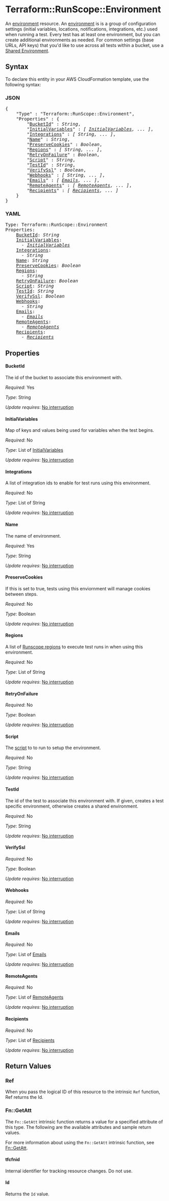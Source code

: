 # Terraform::RunScope::Environment

An [environment](https://www.runscope.com/docs/api/environments) resource.
An [environment](https://www.runscope.com/docs/api-testing/environments)
is is a group of configuration settings (initial variables, locations,
notifications, integrations, etc.) used when running a test.
Every test has at least one environment, but you can create additional
environments as needed. For common settings (base URLs, API keys)
that you'd like to use across all tests within a bucket,
use a [Shared Environment](https://www.runscope.com/docs/api-testing/environments#shared).

## Syntax

To declare this entity in your AWS CloudFormation template, use the following syntax:

### JSON

<pre>
{
    "Type" : "Terraform::RunScope::Environment",
    "Properties" : {
        "<a href="#bucketid" title="BucketId">BucketId</a>" : <i>String</i>,
        "<a href="#initialvariables" title="InitialVariables">InitialVariables</a>" : <i>[ <a href="initialvariables.md">InitialVariables</a>, ... ]</i>,
        "<a href="#integrations" title="Integrations">Integrations</a>" : <i>[ String, ... ]</i>,
        "<a href="#name" title="Name">Name</a>" : <i>String</i>,
        "<a href="#preservecookies" title="PreserveCookies">PreserveCookies</a>" : <i>Boolean</i>,
        "<a href="#regions" title="Regions">Regions</a>" : <i>[ String, ... ]</i>,
        "<a href="#retryonfailure" title="RetryOnFailure">RetryOnFailure</a>" : <i>Boolean</i>,
        "<a href="#script" title="Script">Script</a>" : <i>String</i>,
        "<a href="#testid" title="TestId">TestId</a>" : <i>String</i>,
        "<a href="#verifyssl" title="VerifySsl">VerifySsl</a>" : <i>Boolean</i>,
        "<a href="#webhooks" title="Webhooks">Webhooks</a>" : <i>[ String, ... ]</i>,
        "<a href="#emails" title="Emails">Emails</a>" : <i>[ <a href="emails.md">Emails</a>, ... ]</i>,
        "<a href="#remoteagents" title="RemoteAgents">RemoteAgents</a>" : <i>[ <a href="remoteagents.md">RemoteAgents</a>, ... ]</i>,
        "<a href="#recipients" title="Recipients">Recipients</a>" : <i>[ <a href="recipients.md">Recipients</a>, ... ]</i>
    }
}
</pre>

### YAML

<pre>
Type: Terraform::RunScope::Environment
Properties:
    <a href="#bucketid" title="BucketId">BucketId</a>: <i>String</i>
    <a href="#initialvariables" title="InitialVariables">InitialVariables</a>: <i>
      - <a href="initialvariables.md">InitialVariables</a></i>
    <a href="#integrations" title="Integrations">Integrations</a>: <i>
      - String</i>
    <a href="#name" title="Name">Name</a>: <i>String</i>
    <a href="#preservecookies" title="PreserveCookies">PreserveCookies</a>: <i>Boolean</i>
    <a href="#regions" title="Regions">Regions</a>: <i>
      - String</i>
    <a href="#retryonfailure" title="RetryOnFailure">RetryOnFailure</a>: <i>Boolean</i>
    <a href="#script" title="Script">Script</a>: <i>String</i>
    <a href="#testid" title="TestId">TestId</a>: <i>String</i>
    <a href="#verifyssl" title="VerifySsl">VerifySsl</a>: <i>Boolean</i>
    <a href="#webhooks" title="Webhooks">Webhooks</a>: <i>
      - String</i>
    <a href="#emails" title="Emails">Emails</a>: <i>
      - <a href="emails.md">Emails</a></i>
    <a href="#remoteagents" title="RemoteAgents">RemoteAgents</a>: <i>
      - <a href="remoteagents.md">RemoteAgents</a></i>
    <a href="#recipients" title="Recipients">Recipients</a>: <i>
      - <a href="recipients.md">Recipients</a></i>
</pre>

## Properties

#### BucketId

The id of the bucket to associate this environment with.

_Required_: Yes

_Type_: String

_Update requires_: [No interruption](https://docs.aws.amazon.com/AWSCloudFormation/latest/UserGuide/using-cfn-updating-stacks-update-behaviors.html#update-no-interrupt)

#### InitialVariables

Map of keys and values being used for variables when the test begins.

_Required_: No

_Type_: List of <a href="initialvariables.md">InitialVariables</a>

_Update requires_: [No interruption](https://docs.aws.amazon.com/AWSCloudFormation/latest/UserGuide/using-cfn-updating-stacks-update-behaviors.html#update-no-interrupt)

#### Integrations

A list of integration ids to enable for test runs using this environment.

_Required_: No

_Type_: List of String

_Update requires_: [No interruption](https://docs.aws.amazon.com/AWSCloudFormation/latest/UserGuide/using-cfn-updating-stacks-update-behaviors.html#update-no-interrupt)

#### Name

The name of environment.

_Required_: Yes

_Type_: String

_Update requires_: [No interruption](https://docs.aws.amazon.com/AWSCloudFormation/latest/UserGuide/using-cfn-updating-stacks-update-behaviors.html#update-no-interrupt)

#### PreserveCookies

If this is set to true, tests using this enviornment will manage cookies between steps.

_Required_: No

_Type_: Boolean

_Update requires_: [No interruption](https://docs.aws.amazon.com/AWSCloudFormation/latest/UserGuide/using-cfn-updating-stacks-update-behaviors.html#update-no-interrupt)

#### Regions

A list of [Runscope regions](https://www.runscope.com/docs/regions) to execute test runs in when using this environment.

_Required_: No

_Type_: List of String

_Update requires_: [No interruption](https://docs.aws.amazon.com/AWSCloudFormation/latest/UserGuide/using-cfn-updating-stacks-update-behaviors.html#update-no-interrupt)

#### RetryOnFailure

_Required_: No

_Type_: Boolean

_Update requires_: [No interruption](https://docs.aws.amazon.com/AWSCloudFormation/latest/UserGuide/using-cfn-updating-stacks-update-behaviors.html#update-no-interrupt)

#### Script

The [script](https://www.runscope.com/docs/api-testing/scripts#initial-script)
to to run to setup the environment.

_Required_: No

_Type_: String

_Update requires_: [No interruption](https://docs.aws.amazon.com/AWSCloudFormation/latest/UserGuide/using-cfn-updating-stacks-update-behaviors.html#update-no-interrupt)

#### TestId

The id of the test to associate this environment with.
If given, creates a test specific environment, otherwise creates a shared environment.

_Required_: No

_Type_: String

_Update requires_: [No interruption](https://docs.aws.amazon.com/AWSCloudFormation/latest/UserGuide/using-cfn-updating-stacks-update-behaviors.html#update-no-interrupt)

#### VerifySsl

_Required_: No

_Type_: Boolean

_Update requires_: [No interruption](https://docs.aws.amazon.com/AWSCloudFormation/latest/UserGuide/using-cfn-updating-stacks-update-behaviors.html#update-no-interrupt)

#### Webhooks

_Required_: No

_Type_: List of String

_Update requires_: [No interruption](https://docs.aws.amazon.com/AWSCloudFormation/latest/UserGuide/using-cfn-updating-stacks-update-behaviors.html#update-no-interrupt)

#### Emails

_Required_: No

_Type_: List of <a href="emails.md">Emails</a>

_Update requires_: [No interruption](https://docs.aws.amazon.com/AWSCloudFormation/latest/UserGuide/using-cfn-updating-stacks-update-behaviors.html#update-no-interrupt)

#### RemoteAgents

_Required_: No

_Type_: List of <a href="remoteagents.md">RemoteAgents</a>

_Update requires_: [No interruption](https://docs.aws.amazon.com/AWSCloudFormation/latest/UserGuide/using-cfn-updating-stacks-update-behaviors.html#update-no-interrupt)

#### Recipients

_Required_: No

_Type_: List of <a href="recipients.md">Recipients</a>

_Update requires_: [No interruption](https://docs.aws.amazon.com/AWSCloudFormation/latest/UserGuide/using-cfn-updating-stacks-update-behaviors.html#update-no-interrupt)

## Return Values

### Ref

When you pass the logical ID of this resource to the intrinsic `Ref` function, Ref returns the Id.

### Fn::GetAtt

The `Fn::GetAtt` intrinsic function returns a value for a specified attribute of this type. The following are the available attributes and sample return values.

For more information about using the `Fn::GetAtt` intrinsic function, see [Fn::GetAtt](https://docs.aws.amazon.com/AWSCloudFormation/latest/UserGuide/intrinsic-function-reference-getatt.html).

#### tfcfnid

Internal identifier for tracking resource changes. Do not use.

#### Id

Returns the <code>Id</code> value.

